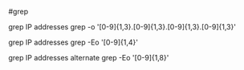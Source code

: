 #grep

grep IP addresses
    grep -o '[0-9]\{1,3\}\.[0-9]\{1,3\}\.[0-9]\{1,3\}\.[0-9]\{1,3\}' <filename>
    
grep IP addresses
    grep -Eo '[0-9]{1,4}' <filename>


grep IP addresses alternate
     grep -Eo '[0-9]{1,8}' <filename>

    
     
